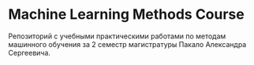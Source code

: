 # Machine Learning Methods Course
Репозиторий с учебными практическими работами по методам машинного обучения
за 2 семестр магистратуры Пакало Александра Сергеевича.
